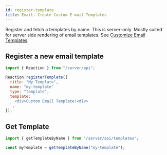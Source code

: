 ```yaml
---
id: register-template
title: Email: Create Custom E-mail Templates
---
```

    
Register and fetch a templates by name. This is server-only. Mostly suited for server side rendering of email templates. See [Customize Email Templates](register-email.md).

## Register a new email template

```js
import { Reaction } from "/server/api";

Reaction.registerTemplate({
  title: "My Template",
  name: "my-template"
  type: "template",
  template: `
    <div>Custom Email Template!<div>
  `,
});
```

## Get Template

```js
import { getTemplateByName } from "/server/api/templates";

const myTemplate = getTemplateByName("my-template");
```
